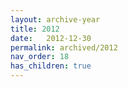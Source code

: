```yaml
---
layout: archive-year
title: 2012
date:   2012-12-30
permalink: archived/2012
nav_order: 18
has_children: true
---
```

